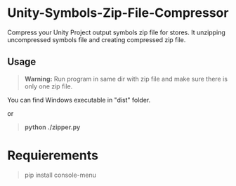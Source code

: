 # Unity-Symbols-Zip-File-Compressor
Compress your Unity Project output symbols zip file for stores.
It unzipping uncompressed symbols file and creating compressed zip file.

## Usage

> **Warning:** Run program in same dir with zip file and make sure there is only one zip file.

You can find Windows executable in "dist" folder.

or

> **python ./zipper.py**

# Requierements

> pip install console-menu
